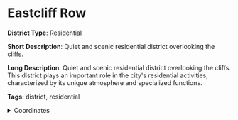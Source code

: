 # Eastcliff Row

**District Type**: Residential

**Short Description**: Quiet and scenic residential district overlooking the cliffs.

**Long Description**: Quiet and scenic residential district overlooking the cliffs. This district plays an important role in the city's residential activities, characterized by its unique atmosphere and specialized functions.

**Tags**: district, residential

<details>
<summary>Coordinates</summary>

- [5431,5108]
- [5533,5106]
- [5613,5146]
- [5653,5206]
- [5671,5120]
- [5699,5070]
- [5675,5004]
- [5693,4938]
- [5637,4886]
- [5607,4638]
- [5627,4580]
- [5725,4504]
- [5741,4434]
- [5725,4386]
- [5739,4310]
- [5719,4242]
- [5685,4232]
- [5669,4166]
- [5685,4096]
- [5631,4010]
- [5565,4038]
- [5553,4100]
- [5441,4134]
- [5421,4172]
- [5345,4176]
- [5295,4248]
- [5213,4222]
- [5079,4474]
- [5139,4540]
- [5111,4594]
- [5193,4718]
- [5347,4836]

</details>
